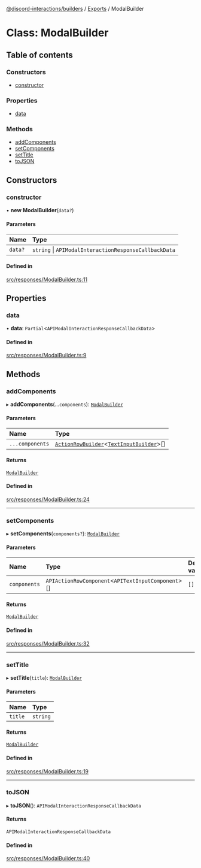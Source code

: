 [@discord-interactions/builders](../README.md) / [Exports](../modules.md) / ModalBuilder

# Class: ModalBuilder

## Table of contents

### Constructors

- [constructor](ModalBuilder.md#constructor)

### Properties

- [data](ModalBuilder.md#data)

### Methods

- [addComponents](ModalBuilder.md#addcomponents)
- [setComponents](ModalBuilder.md#setcomponents)
- [setTitle](ModalBuilder.md#settitle)
- [toJSON](ModalBuilder.md#tojson)

## Constructors

### constructor

• **new ModalBuilder**(`data?`)

#### Parameters

| Name | Type |
| :------ | :------ |
| `data?` | `string` \| `APIModalInteractionResponseCallbackData` |

#### Defined in

[src/responses/ModalBuilder.ts:11](https://github.com/ssMMiles/discord-interactions/blob/ef474ab/packages/builders/src/responses/ModalBuilder.ts#L11)

## Properties

### data

• **data**: `Partial`<`APIModalInteractionResponseCallbackData`\>

#### Defined in

[src/responses/ModalBuilder.ts:9](https://github.com/ssMMiles/discord-interactions/blob/ef474ab/packages/builders/src/responses/ModalBuilder.ts#L9)

## Methods

### addComponents

▸ **addComponents**(...`components`): [`ModalBuilder`](ModalBuilder.md)

#### Parameters

| Name | Type |
| :------ | :------ |
| `...components` | [`ActionRowBuilder`](ActionRowBuilder.md)<[`TextInputBuilder`](TextInputBuilder.md)\>[] |

#### Returns

[`ModalBuilder`](ModalBuilder.md)

#### Defined in

[src/responses/ModalBuilder.ts:24](https://github.com/ssMMiles/discord-interactions/blob/ef474ab/packages/builders/src/responses/ModalBuilder.ts#L24)

___

### setComponents

▸ **setComponents**(`components?`): [`ModalBuilder`](ModalBuilder.md)

#### Parameters

| Name | Type | Default value |
| :------ | :------ | :------ |
| `components` | `APIActionRowComponent`<`APITextInputComponent`\>[] | `[]` |

#### Returns

[`ModalBuilder`](ModalBuilder.md)

#### Defined in

[src/responses/ModalBuilder.ts:32](https://github.com/ssMMiles/discord-interactions/blob/ef474ab/packages/builders/src/responses/ModalBuilder.ts#L32)

___

### setTitle

▸ **setTitle**(`title`): [`ModalBuilder`](ModalBuilder.md)

#### Parameters

| Name | Type |
| :------ | :------ |
| `title` | `string` |

#### Returns

[`ModalBuilder`](ModalBuilder.md)

#### Defined in

[src/responses/ModalBuilder.ts:19](https://github.com/ssMMiles/discord-interactions/blob/ef474ab/packages/builders/src/responses/ModalBuilder.ts#L19)

___

### toJSON

▸ **toJSON**(): `APIModalInteractionResponseCallbackData`

#### Returns

`APIModalInteractionResponseCallbackData`

#### Defined in

[src/responses/ModalBuilder.ts:40](https://github.com/ssMMiles/discord-interactions/blob/ef474ab/packages/builders/src/responses/ModalBuilder.ts#L40)
